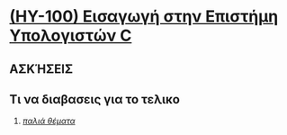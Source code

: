 # [(ΗΥ-100) Εισαγωγή στην Επιστήμη Υπολογιστών C](http://www.csd.uoc.gr/~hy100/)

## ΑΣΚΉΣΕΙΣ

## Τι να διαβασεις για το τελικο

1. _[παλιά θέματα](https://github.com/keybraker/CSD-Absolute-User-Manual/tree/master/ΜΑΘΗΜΑΤΑ/ΗΥ-100/παλια%20θεματα)_
